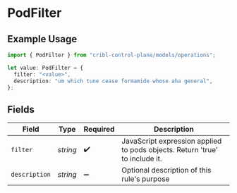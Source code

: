# PodFilter

## Example Usage

```typescript
import { PodFilter } from "cribl-control-plane/models/operations";

let value: PodFilter = {
  filter: "<value>",
  description: "um which tune cease formamide whose aha general",
};
```

## Fields

| Field                                                                       | Type                                                                        | Required                                                                    | Description                                                                 |
| --------------------------------------------------------------------------- | --------------------------------------------------------------------------- | --------------------------------------------------------------------------- | --------------------------------------------------------------------------- |
| `filter`                                                                    | *string*                                                                    | :heavy_check_mark:                                                          | JavaScript expression applied to pods objects. Return 'true' to include it. |
| `description`                                                               | *string*                                                                    | :heavy_minus_sign:                                                          | Optional description of this rule's purpose                                 |